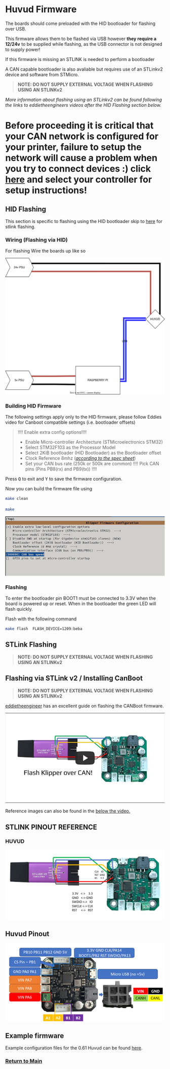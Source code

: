 # Huvud Firmware

The boards should come preloaded with the HID bootloader for flashing over USB.

This firmware allows them to be flashed via USB however **they require a 12/24v** to be supplied while flashing, as the USB connector is not designed to supply power!

If this firmware is missing an STLINK is needed to perform a bootloader 

A CAN capable bootloader is also avaliable but requires use of an STLinkv2 device and software from STMicro.

> **NOTE: DO NOT SUPPLY EXTERNAL VOLTAGE WHEN FLASHING USING AN STLINKv2**

*More information about flashing using an STLinkv2 can be found following the links to eddietheengineers videos after the HID Flashing section below.*



# **Before proceeding it is critical that your CAN network is configured for your printer, failure to setup the network will cause a problem when you try to connect devices :) click [here](../index.md#control-boards) and select your controller for setup instructions!**

## HID Flashing

This section is specific to flashing using the HID bootloader skip to [here](#stlink-flashing) for stlink flashing.

### Wiring (Flashing via HID)

For flashing Wire the boards up like so

![](../images/huvud_flash_wiring.svg)


### Building HID Firmware

The following settings apply only to the HID firmware, please follow Eddies video for  Canboot compatible settings (i.e. bootloader offsets)

>!!!! Enable extra config options!!!!
>- Enable Micro-controller Architecture (STMicroelectronics STM32)
>- Select STM32F103 as the Processor Model
>- Select 2KiB bootloader (HID Bootloader) as the Bootloader offset
>- Clock Reference 8mhz (*[according to the spec sheet](https://github.com/bondus/KlipperToolboard/blob/master/PCB/HuvudTiny2/huvud061_schematics.pdf)*)
>- Set your CAN bus rate (250k or 500k are common)
>!!!! Pick CAN pins (Pins PB8(rx) and PB9(tx)) !!!!

Press <kbd>Q</kbd> to exit and <kbd>Y</kbd> to save the firmware configuration.

Now you can build the firmware file using

```bash
make clean

make
```


![](../images/hubud_config.png)


### Flashing


To enter the bootloader pin BOOT1 must be connected to  3.3V when the board is powered up or reset. When in the bootloader the  green LED will flash quickly. 

Flash with the following command
```bash
make flash  FLASH_DEVICE=1209:beba
```


## STLink Flashing 

> **NOTE: DO NOT SUPPLY EXTERNAL VOLTAGE WHEN FLASHING USING AN STLINKv2**

## Flashing via STLink v2 / Installing CanBoot


> **NOTE: DO NOT SUPPLY EXTERNAL VOLTAGE WHEN FLASHING USING AN STLINKv2**

[eddietheengineer](https://github.com/eddietheengineer) has an excellent guide on flashing the CANBoot firmware.

[![Flashing Klipper Firmware over CAN!](../images/klipper_to_can_yt.jpg)](https://www.youtube.com/watch?v=YrF99Sff9g8 "Flashing Klipper Firmware over CANBUS")



Reference images can also be found in the [below the video.](#stlink-pinout-reference) 


## STLINK PINOUT REFERENCE

### HUVUD
[<img src='../images/huvud_stlink.png' width='1000'>]()


## Huvud Pinout

![huvud_pinout](../images/huvud_0.61_pinout.png)



## Example firmware

Example configuration files for the 0.61 Huvud can be found [here](./example_configs/toolhead_bondus_huvud_0_61.cfg).



### [Return to Main](../index.md)